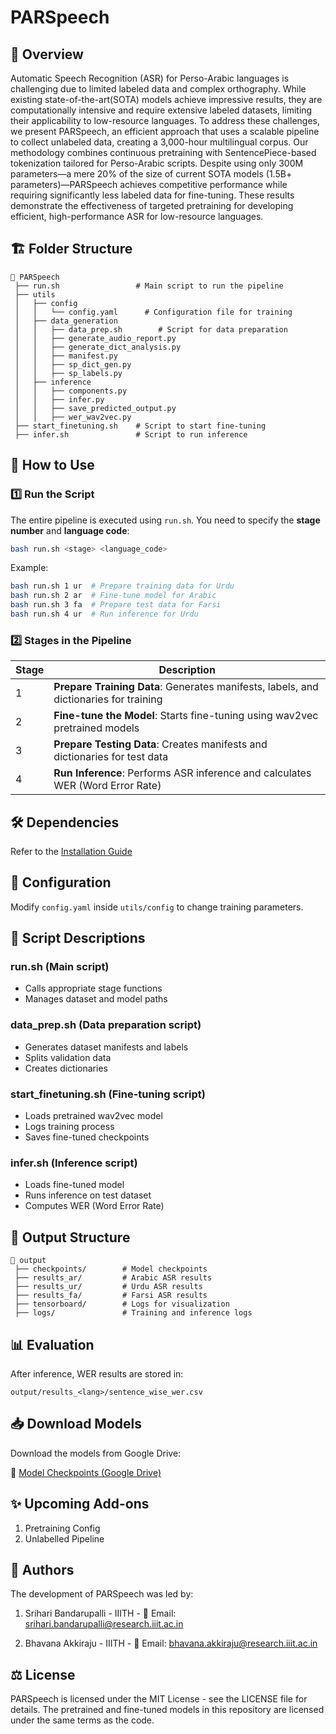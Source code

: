 # PARSpeech 

## 📌 Overview

Automatic Speech Recognition (ASR) for Perso-Arabic languages is challenging due to limited labeled data and complex orthography. While existing state-of-the-art(SOTA) models achieve impressive results, they are computationally intensive and require extensive labeled datasets, limiting their applicability to low-resource languages. To address these challenges, we present PARSpeech, an efficient approach that uses a scalable pipeline to collect unlabeled data, creating a 3,000-hour multilingual corpus. Our methodology combines continuous pretraining with SentencePiece-based tokenization tailored for Perso-Arabic scripts. Despite using only 300M parameters—a mere 20\% of the size of current SOTA models (1.5B+ parameters)—PARSpeech achieves competitive performance while requiring significantly less labeled data for fine-tuning. These results demonstrate the effectiveness of targeted pretraining for developing efficient, high-performance ASR for low-resource languages.

## 🏗 Folder Structure
```
📂 PARSpeech
 ├── run.sh                 # Main script to run the pipeline
 ├── utils
 │   ├── config
 │   │   └── config.yaml      # Configuration file for training
 │   ├── data_generation
 │   │   ├── data_prep.sh        # Script for data preparation
 │   │   ├── generate_audio_report.py
 │   │   ├── generate_dict_analysis.py
 │   │   ├── manifest.py
 │   │   ├── sp_dict_gen.py
 │   │   ├── sp_labels.py
 │   ├── inference
 │   │   ├── components.py
 │   │   ├── infer.py
 │   │   ├── save_predicted_output.py
 │   │   ├── wer_wav2vec.py
 ├── start_finetuning.sh    # Script to start fine-tuning
 ├── infer.sh               # Script to run inference
```

## 🚀 How to Use

### 1️⃣ Run the Script
The entire pipeline is executed using `run.sh`. You need to specify the **stage number** and **language code**:
```bash
bash run.sh <stage> <language_code>
```
Example:
```bash
bash run.sh 1 ur  # Prepare training data for Urdu
bash run.sh 2 ar  # Fine-tune model for Arabic
bash run.sh 3 fa  # Prepare test data for Farsi
bash run.sh 4 ur  # Run inference for Urdu
```

### 2️⃣ Stages in the Pipeline
| Stage | Description |
|-------|------------|
| 1 | **Prepare Training Data**: Generates manifests, labels, and dictionaries for training |
| 2 | **Fine-tune the Model**: Starts fine-tuning using wav2vec pretrained models |
| 3 | **Prepare Testing Data**: Creates manifests and dictionaries for test data |
| 4 | **Run Inference**: Performs ASR inference and calculates WER (Word Error Rate) |

## 🛠 Dependencies
Refer to the [Installation Guide](Installation.md)

## 🔧 Configuration
Modify `config.yaml` inside `utils/config` to change training parameters.

## 📝 Script Descriptions
### **run.sh** (Main script)
- Calls appropriate stage functions
- Manages dataset and model paths

### **data_prep.sh** (Data preparation script)
- Generates dataset manifests and labels
- Splits validation data
- Creates dictionaries

### **start_finetuning.sh** (Fine-tuning script)
- Loads pretrained wav2vec model
- Logs training process
- Saves fine-tuned checkpoints

### **infer.sh** (Inference script)
- Loads fine-tuned model
- Runs inference on test dataset
- Computes WER (Word Error Rate)

## 📂 Output Structure
```
📂 output
 ├── checkpoints/        # Model checkpoints
 ├── results_ar/         # Arabic ASR results
 ├── results_ur/         # Urdu ASR results
 ├── results_fa/         # Farsi ASR results
 ├── tensorboard/        # Logs for visualization
 ├── logs/               # Training and inference logs
```

## 📊 Evaluation
After inference, WER results are stored in:
```
output/results_<lang>/sentence_wise_wer.csv
```


## 📥 Download Models
Download the models from Google Drive:

🔗 [Model Checkpoints (Google Drive)](https://drive.google.com/file/d/1448YTjUV_adVcM8O0cFCb3pypj_SpXpA/view?usp=drive_link)

## ✨ Upcoming Add-ons

1) Pretraining Config
2) Unlabelled Pipeline

## 👥 Authors

The development of PARSpeech was led by:

1) Srihari Bandarupalli - IIITH -  📧 Email: srihari.bandarupalli@research.iiit.ac.in 

2) Bhavana Akkiraju - IIITH - 📧 Email: bhavana.akkiraju@research.iiit.ac.in


## ⚖️ License

PARSpeech is licensed under the MIT License - see the LICENSE file for details. The pretrained and fine-tuned models in this repository are licensed under the same terms as the code.


